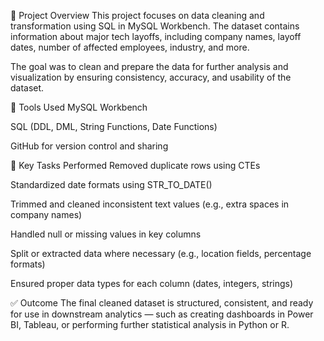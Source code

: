 📝 Project Overview
This project focuses on data cleaning and transformation using SQL in MySQL Workbench. The dataset contains information about major tech layoffs, including company names, layoff dates, number of affected employees, industry, and more.

The goal was to clean and prepare the data for further analysis and visualization by ensuring consistency, accuracy, and usability of the dataset.

🔧 Tools Used
MySQL Workbench

SQL (DDL, DML, String Functions, Date Functions)

GitHub for version control and sharing

📌 Key Tasks Performed
Removed duplicate rows using CTEs

Standardized date formats using STR_TO_DATE()

Trimmed and cleaned inconsistent text values (e.g., extra spaces in company names)

Handled null or missing values in key columns

Split or extracted data where necessary (e.g., location fields, percentage formats)

Ensured proper data types for each column (dates, integers, strings)

✅ Outcome
The final cleaned dataset is structured, consistent, and ready for use in downstream analytics — such as creating dashboards in Power BI, Tableau, or performing further statistical analysis in Python or R.

